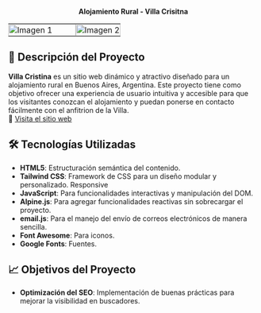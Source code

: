 <p align="center">
<strong>Alojamiento Rural - Villa Crisitna</strong> 
</p>  
<table>
    <tr>
    <td style="padding: 0; width: 60%;"><img src="https://github.com/user-attachments/assets/35a152ce-e922-45b7-a6bf-ea9d462db8c5" alt="Imagen 1" style="width: 100%; height: auto; object-fit: cover;"></td>
    <td style="padding: 0; width: 60%;"><img src="https://github.com/user-attachments/assets/1286b4d1-b819-469e-bc31-1ff6d772ed21" alt="Imagen 2" style="width: 100%; height: auto; object-fit: cover;"></td>
  </tr>
</table>

## 🏡 **Descripción del Proyecto**

**Villa Cristina** es un sitio web dinámico y atractivo diseñado para un alojamiento rural en Buenos Aires, Argentina. Este proyecto tiene como objetivo ofrecer una experiencia de usuario intuitiva y accesible para que los visitantes conozcan el alojamiento y puedan ponerse en contacto fácilmente con el anfitrion de la Villa.<br>
🔗 [Visita el sitio web](https://www.villacristinarg.com/)

## 🛠️ **Tecnologías Utilizadas**

- **HTML5**: Estructuración semántica del contenido.
- **Tailwind CSS**: Framework de CSS para un diseño modular y personalizado. Responsive
- **JavaScript**: Para funcionalidades interactivas y manipulación del DOM.
- **Alpine.js**: Para agregar funcionalidades reactivas sin sobrecargar el proyecto.
- **email.js**: Para el manejo del envío de correos electrónicos de manera sencilla.
- **Font Awesome**: Para iconos.
- **Google Fonts**: Fuentes.
  
## 📈 **Objetivos del Proyecto**

- **Optimización del SEO**: Implementación de buenas prácticas para mejorar la visibilidad en buscadores.





